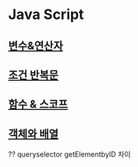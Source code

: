 # Java Script

## [변수&연산자](https://github.com/100SeongJun/JS/blob/main/step02_data/data.md)

## [조건 반복문](https://github.com/100SeongJun/JS/blob/main/step03_control_flow/control.md)

## [함수 & 스코프](https://github.com/100SeongJun/JS/blob/main/step04_function/function.md)

## [객체와 배열](https://github.com/100SeongJun/JS/blob/main/step05_object/object.md)



??
queryselector getElementbyID 차이